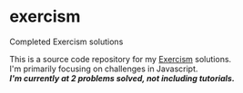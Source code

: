 # exercism
Completed Exercism solutions

This is a source code repository for my [Exercism](https://www.exercism.com) solutions.  
I'm primarily focusing on challenges in Javascript.  
***I'm currently at 2 problems solved, not including tutorials.***
